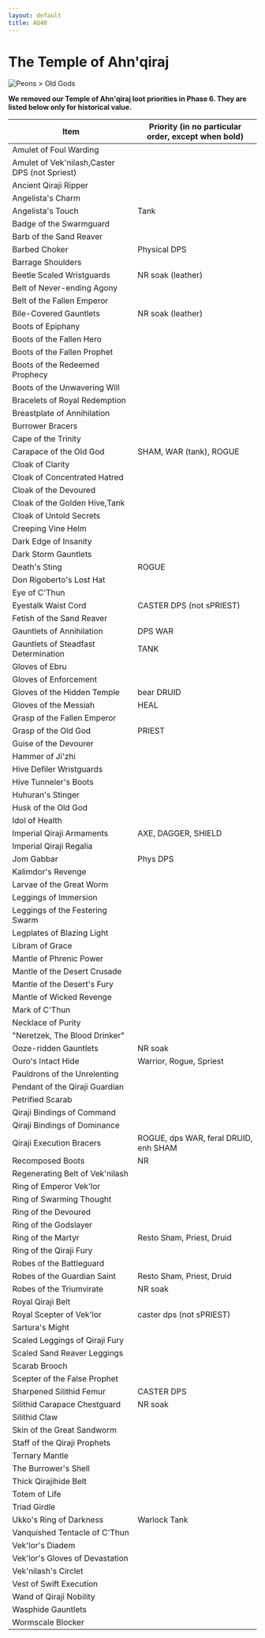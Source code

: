 ```yaml
---
layout: default
title: AQ40
---
```


# The Temple of Ahn'qiraj

![Peons > Old Gods]({{site.baseurl}}/assets/cthun.png)

**We removed our Temple of Ahn'qiraj loot priorities in Phase 6. They are listed below only for historical value.**

| Item                                          | Priority (in no particular order, except when bold) |
| --------------------------------------------- | --------------------------------------------------- |
| Amulet of Foul Warding                        |                                                     |
| Amulet of Vek'nilash,Caster DPS (not Spriest) |
| Ancient Qiraji Ripper                         |                                                     |
| Angelista's Charm                             |                                                     |
| Angelista's Touch                             | Tank                                                |
| Badge of the Swarmguard                       |                                                     |
| Barb of the Sand Reaver                       |                                                     |
| Barbed Choker                                 | Physical DPS                                        |
| Barrage Shoulders                             |                                                     |
| Beetle Scaled Wristguards                     | NR soak (leather)                                   |
| Belt of Never-ending Agony                    |                                                     |
| Belt of the Fallen Emperor                    |                                                     |
| Bile-Covered Gauntlets                        | NR soak (leather)                                   |
| Boots of Epiphany                             |                                                     |
| Boots of the Fallen Hero                      |                                                     |
| Boots of the Fallen Prophet                   |                                                     |
| Boots of the Redeemed Prophecy                |                                                     |
| Boots of the Unwavering Will                  |                                                     |
| Bracelets of Royal Redemption                 |                                                     |
| Breastplate of Annihilation                   |                                                     |
| Burrower Bracers                              |                                                     |
| Cape of the Trinity                           |                                                     |
| Carapace of the Old God                       | SHAM, WAR (tank), ROGUE                             |
| Cloak of Clarity                              |                                                     |
| Cloak of Concentrated Hatred                  |                                                     |
| Cloak of the Devoured                         |                                                     |
| Cloak of the Golden Hive,Tank                 |                                                     |
| Cloak of Untold Secrets                       |                                                     |
| Creeping Vine Helm                            |                                                     |
| Dark Edge of Insanity                         |                                                     |
| Dark Storm Gauntlets                          |                                                     |
| Death's Sting                                 | ROGUE                                               |
| Don Rigoberto's Lost Hat                      |                                                     |
| Eye of C'Thun                                 |                                                     |
| Eyestalk Waist Cord                           | CASTER DPS (not sPRIEST)                            |
| Fetish of the Sand Reaver                     |                                                     |
| Gauntlets of Annihilation                     | DPS WAR                                             |
| Gauntlets of Steadfast Determination          | TANK                                                |
| Gloves of Ebru                                |                                                     |
| Gloves of Enforcement                         |                                                     |
| Gloves of the Hidden Temple                   | bear DRUID                                          |
| Gloves of the Messiah                         | HEAL                                                |
| Grasp of the Fallen Emperor                   |                                                     |
| Grasp of the Old God                          | PRIEST                                              |
| Guise of the Devourer                         |                                                     |
| Hammer of Ji'zhi                              |                                                     |
| Hive Defiler Wristguards                      |                                                     |
| Hive Tunneler's Boots                         |                                                     |
| Huhuran's Stinger                             |                                                     |
| Husk of the Old God                           |                                                     |
| Idol of Health                                |                                                     |
| Imperial Qiraji Armaments                     | AXE, DAGGER, SHIELD                                 |
| Imperial Qiraji Regalia                       |                                                     |
| Jom Gabbar                                    | Phys DPS                                            |
| Kalimdor's Revenge                            |                                                     |
| Larvae of the Great Worm                      |                                                     |
| Leggings of Immersion                         |                                                     |
| Leggings of the Festering Swarm               |                                                     |
| Legplates of Blazing Light                    |                                                     |
| Libram of Grace                               |                                                     |
| Mantle of Phrenic Power                       |                                                     |
| Mantle of the Desert Crusade                  |                                                     |
| Mantle of the Desert's Fury                   |                                                     |
| Mantle of Wicked Revenge                      |                                                     |
| Mark of C'Thun                                |                                                     |
| Necklace of Purity                            |                                                     |
| "Neretzek, The Blood Drinker"                 |                                                     |
| Ooze-ridden Gauntlets                         | NR soak                                             |
| Ouro's Intact Hide                            | Warrior, Rogue, Spriest                             |
| Pauldrons of the Unrelenting                  |                                                     |
| Pendant of the Qiraji Guardian                |                                                     |
| Petrified Scarab                              |                                                     |
| Qiraji Bindings of Command                    |                                                     |
| Qiraji Bindings of Dominance                  |                                                     |
| Qiraji Execution Bracers                      | ROGUE, dps WAR, feral DRUID, enh SHAM               |
| Recomposed Boots                              | NR                                                  |
| Regenerating Belt of Vek'nilash               |                                                     |
| Ring of Emperor Vek'lor                       |                                                     |
| Ring of Swarming Thought                      |                                                     |
| Ring of the Devoured                          |                                                     |
| Ring of the Godslayer                         |                                                     |
| Ring of the Martyr                            | Resto Sham, Priest, Druid                           |
| Ring of the Qiraji Fury                       |                                                     |
| Robes of the Battleguard                      |                                                     |
| Robes of the Guardian Saint                   | Resto Sham, Priest, Druid                           |
| Robes of the Triumvirate                      | NR soak                                             |
| Royal Qiraji Belt                             |                                                     |
| Royal Scepter of Vek'lor                      | caster dps (not sPRIEST)                            |
| Sartura's Might                               |                                                     |
| Scaled Leggings of Qiraji Fury                |                                                     |
| Scaled Sand Reaver Leggings                   |                                                     |
| Scarab Brooch                                 |                                                     |
| Scepter of the False Prophet                  |                                                     |
| Sharpened Silithid Femur                      | CASTER DPS                                          |
| Silithid Carapace Chestguard                  | NR soak                                             |
| Silithid Claw                                 |                                                     |
| Skin of the Great Sandworm                    |                                                     |
| Staff of the Qiraji Prophets                  |                                                     |
| Ternary Mantle                                |                                                     |
| The Burrower's Shell                          |                                                     |
| Thick Qirajihide Belt                         |                                                     |
| Totem of Life                                 |                                                     |
| Triad Girdle                                  |                                                     |
| Ukko's Ring of Darkness                       | Warlock Tank                                        |
| Vanquished Tentacle of C'Thun                 |                                                     |
| Vek'lor's Diadem                              |                                                     |
| Vek'lor's Gloves of Devastation               |                                                     |
| Vek'nilash's Circlet                          |                                                     |
| Vest of Swift Execution                       |                                                     |
| Wand of Qiraji Nobility                       |                                                     |
| Wasphide Gauntlets                            |                                                     |
| Wormscale Blocker                             |                                                     |
